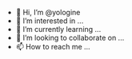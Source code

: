 - 👋 Hi, I’m @yologine
- 👀 I’m interested in ...
- 🌱 I’m currently learning ...
- 💞️ I’m looking to collaborate on ...
- 📫 How to reach me ...

<!---
yologine/yologine is a ✨ special ✨ repository because its `README.md` (this file) appears on your GitHub profile.
You can click the Preview link to take a look at your changes.
--->
